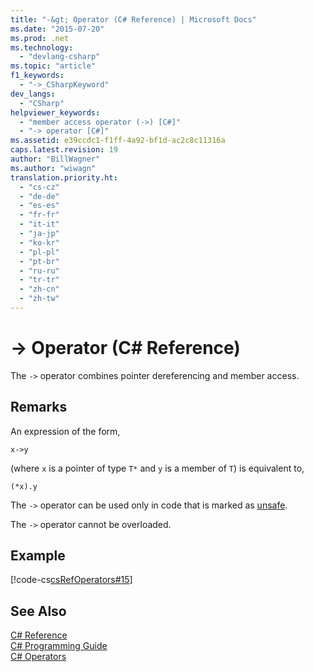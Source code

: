 ```yaml
---
title: "-&gt; Operator (C# Reference) | Microsoft Docs"
ms.date: "2015-07-20"
ms.prod: .net
ms.technology: 
  - "devlang-csharp"
ms.topic: "article"
f1_keywords: 
  - "->_CSharpKeyword"
dev_langs: 
  - "CSharp"
helpviewer_keywords: 
  - "member access operator (->) [C#]"
  - "-> operator [C#]"
ms.assetid: e39ccdc1-f1ff-4a92-bf1d-ac2c8c11316a
caps.latest.revision: 19
author: "BillWagner"
ms.author: "wiwagn"
translation.priority.ht: 
  - "cs-cz"
  - "de-de"
  - "es-es"
  - "fr-fr"
  - "it-it"
  - "ja-jp"
  - "ko-kr"
  - "pl-pl"
  - "pt-br"
  - "ru-ru"
  - "tr-tr"
  - "zh-cn"
  - "zh-tw"
---
```

# -&gt; Operator (C# Reference)
The `->` operator combines pointer dereferencing and member access.  
  
## Remarks  
 An expression of the form,  
  
```  
x->y  
```  
  
 (where `x` is a pointer of type `T*` and `y` is a member of `T`) is equivalent to,  
  
```  
(*x).y  
```  
  
 The `->` operator can be used only in code that is marked as [unsafe](../../../csharp/language-reference/keywords/unsafe.md).  
  
 The `->` operator cannot be overloaded.  
  
## Example  
 [!code-cs[csRefOperators#15](../../../csharp/language-reference/operators/codesnippet/CSharp/dereference-operator_1.cs)]  
  
## See Also  
 [C# Reference](../../../csharp/language-reference/index.md)   
 [C# Programming Guide](../../../csharp/programming-guide/index.md)   
 [C# Operators](../../../csharp/language-reference/operators/index.md)